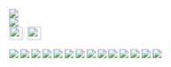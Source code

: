 <a href="https://github.com/anuraghazra/github-readme-stats">
  <img align="center" 
    src="https://github-readme-stats.vercel.app/api?username=MaryamMosstoufi&theme=tokyonight&show_icons=true&include_all_commits=true&hide=stars" 
   />
</a>
<br/>
<a href="https://github.com/anuraghazra/convoychat">
  <img align="center" 
    src="https://github-readme-stats.vercel.app/api/top-langs/?username=MaryamMosstoufi&exclude_repo=Game-Of-Life,&theme=nightowl&show_icons=true&count_private=true&hide_title=true" 
  />
</a>

<br/>
<span style="margin-right: 5px"><img height="24" width="24" src="https://cdn.jsdelivr.net/npm/simple-icons@v3/icons/javascript.svg" /></span>
<span style="margin-right: 5px"><img height="24" width="24" src="https://cdn.jsdelivr.net/npm/simple-icons@v3/icons/python.svg" /></span>


![](https://img.shields.io/badge/JavaScript-informational?style=flat-square&logo=javascript&color=gray)
![](https://img.shields.io/badge/Python-informational?style=flat-square&logo=python&color=gray)
![](https://img.shields.io/badge/HTML-informational?style=flat-square&logo=html5&color=gray)
![](https://img.shields.io/badge/CSS-informational?style=flat-square&logo=css3&color=gray)
![](https://img.shields.io/badge/React-informational?style=flat-square&logo=react&color=gray)
![](https://img.shields.io/badge/Node-informational?style=flat-square&logo=node.js&color=gray)
![](https://img.shields.io/badge/SASS-informational?style=flat-square&logo=sass&color=gray)
![](https://img.shields.io/badge/LESS-informational?style=flat-square&logoSvg=https://en.wikipedia.org/wiki/Less_(stylesheet_language)#/media/File:LESS_Logo.svg&color=gray)
![](https://img.shields.io/badge/Jest-informational?style=flat-square&logo=jest&color=gray)
![](https://img.shields.io/badge/SQLite-informational?style=flat-square&logo=sqlite&color=gray)
![](https://img.shields.io/badge/Git-informational?style=flat-square&logo=git&color=gray)
![](https://img.shields.io/badge/Redux-informational?style=flat-square&logo=redux&color=gray)
![](https://img.shields.io/badge/Knex-informational?style=flat-square&logo=Knex.js&color=gray)
![](https://img.shields.io/badge/PostgreSQL-informational?style=flat-square&logo=postgresql&color=gray)
